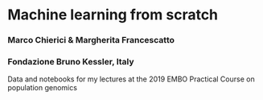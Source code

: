# Machine learning from scratch
### Marco Chierici & Margherita Francescatto
### Fondazione Bruno Kessler, Italy
Data and notebooks for my lectures at the 2019 EMBO Practical Course on population genomics
